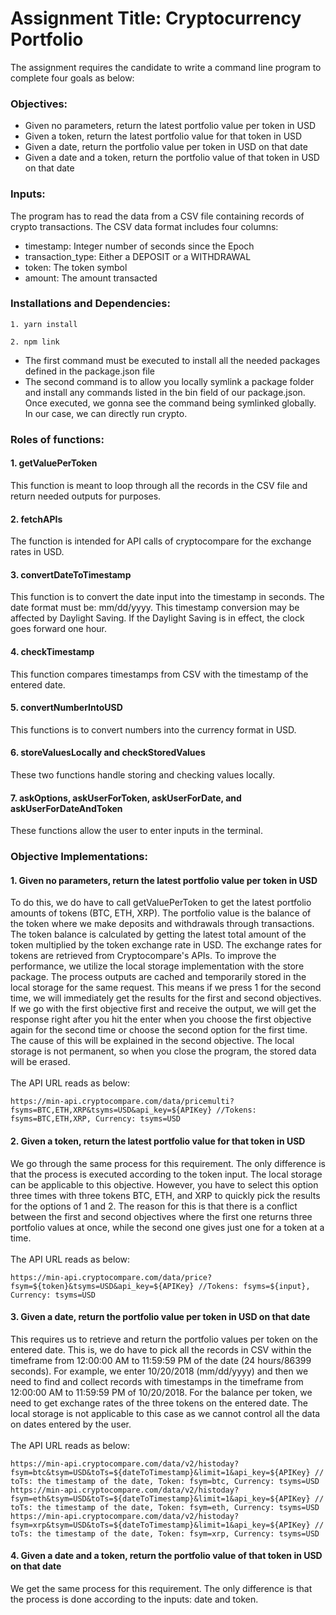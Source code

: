 
# Assignment Title: Cryptocurrency Portfolio

The assignment requires the candidate to write a command line program to complete four goals as below: 


### Objectives:

 - Given no parameters, return the latest portfolio value per token in USD
 - Given a token, return the latest portfolio value for that token in USD
 - Given a date, return the portfolio value per token in USD on that date
 - Given a date and a token, return the portfolio value of that token in USD on that date
 
### Inputs:
The program has to read the data from a CSV file containing records of crypto transactions. The CSV data format includes four columns: 
 - timestamp: Integer number of seconds since the Epoch
 - transaction_type: Either a DEPOSIT or a WITHDRAWAL
 - token: The token symbol
 - amount: The amount transacted

### Installations and Dependencies:
```
1. yarn install
```
```
2. npm link
```
- The first command must be executed to install all the needed packages defined in the package.json file
- The second command is to allow you locally symlink a package folder and install any commands listed in the bin field of our package.json. Once executed, we gonna see the command being symlinked globally. In our case, we can directly run crypto.

### Roles of functions:
#### 1. getValuePerToken
This function is meant to loop through all the records in the CSV file and return needed outputs for purposes.
#### 2. fetchAPIs
The function is intended for API calls of cryptocompare for the exchange rates in USD.
#### 3. convertDateToTimestamp
This function is to convert the date input into the timestamp in seconds. The date format must be: mm/dd/yyyy. This timestamp conversion may be affected by Daylight Saving. If the Daylight Saving is in effect, the clock goes forward one hour.
#### 4. checkTimestamp
This function compares timestamps from CSV with the timestamp of the entered date.
#### 5. convertNumberIntoUSD
This functions is to convert numbers into the currency format in USD.
#### 6. storeValuesLocally and checkStoredValues
These two functions handle storing and checking values locally.
#### 7. askOptions, askUserForToken, askUserForDate, and askUserForDateAndToken
These functions allow the user to enter inputs in the terminal.

### Objective Implementations:
#### 1. Given no parameters, return the latest portfolio value per token in USD
To do this, we do have to call getValuePerToken to get the latest portfolio amounts of tokens (BTC, ETH, XRP). 
The portfolio value is the balance of the token where we make deposits and withdrawals through transactions. 
The token balance is calculated by getting the latest total amount of the token multiplied by the token exchange rate in USD.
The exchange rates for tokens are retrieved from Cryptocompare's APIs. To improve the performance, we utilize the local storage 
implementation with the store package. The process outputs are cached and temporarily stored in the local storage for the same request. 
This means if we press 1 for the second time, we will immediately get the results for the first and second objectives. If we go with 
the first objective first and receive the output, we will get the response right after you hit the enter when you choose the first objective
again for the second time or choose the second option for the first time. The cause of this will be explained in the second objective. The local
storage is not permanent, so when you close the program, the stored data will be erased.\
\
The API URL reads as below:

```
https://min-api.cryptocompare.com/data/pricemulti?fsyms=BTC,ETH,XRP&tsyms=USD&api_key=${APIKey} //Tokens: fsyms=BTC,ETH,XRP, Currency: tsyms=USD
```
#### 2. Given a token, return the latest portfolio value for that token in USD
We go through the same process for this requirement. The only difference is that the process is executed according to the token input. The local storage 
can be applicable to this objective. However, you have to select this option three times with three tokens BTC, ETH, and XRP to quickly pick the results 
for the options of 1 and 2. The reason for this is that there is a conflict between the first and second objectives where the first one returns three portfolio
values at once, while the second one gives just one for a token at a time. \
\
The API URL reads as below:

```
https://min-api.cryptocompare.com/data/price?fsym=${token}&tsyms=USD&api_key=${APIKey} //Tokens: fsyms=${input}, Currency: tsyms=USD
```
#### 3. Given a date, return the portfolio value per token in USD on that date
This requires us to retrieve and return the portfolio values per token on the entered date. This is, we do have to pick all the records in CSV within
the timeframe from 12:00:00 AM to 11:59:59 PM of the date (24 hours/86399 seconds). For example, we enter 10/20/2018 (mm/dd/yyyy) and then we need to find and collect records with timestamps
in the timeframe from 12:00:00 AM to 11:59:59 PM of 10/20/2018. For the balance per token, we need to get exchange rates of the three tokens on the entered date. The local storage is not
applicable to this case as we cannot control all the data on dates entered by the user.\
\
The API URL reads as below:

```
https://min-api.cryptocompare.com/data/v2/histoday?fsym=btc&tsym=USD&toTs=${dateToTimestamp}&limit=1&api_key=${APIKey} // toTs: the timestamp of the date, Token: fsym=btc, Currency: tsyms=USD
https://min-api.cryptocompare.com/data/v2/histoday?fsym=eth&tsym=USD&toTs=${dateToTimestamp}&limit=1&api_key=${APIKey} // toTs: the timestamp of the date, Token: fsym=eth, Currency: tsyms=USD
https://min-api.cryptocompare.com/data/v2/histoday?fsym=xrp&tsym=USD&toTs=${dateToTimestamp}&limit=1&api_key=${APIKey} // toTs: the timestamp of the date, Token: fsym=xrp, Currency: tsyms=USD
```
#### 4. Given a date and a token, return the portfolio value of that token in USD on that date
We get the same process for this requirement. The only difference is that the process is done according to the inputs: date and token.
